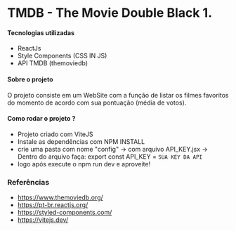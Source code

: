 # TMDB - The Movie Double Black 1.

#### Tecnologias utilizadas
 - ReactJs
 - Style Components (CSS IN JS)
 - API TMDB (themoviedb)

#### Sobre o projeto
O projeto consiste em um WebSite com a função de listar os filmes favoritos do momento de acordo com sua pontuação (média de votos).

#### Como rodar o projeto ?
- Projeto criado com ViteJS
- Instale as dependências com NPM INSTALL
- crie uma pasta com nome "config" -> com arquivo API_KEY.jsx -> Dentro do arquivo faça: export const API_KEY = `SUA KEY DA API`
- logo após execute o npm run dev e aproveite!


### Referências

- https://www.themoviedb.org/
- https://pt-br.reactjs.org/
- https://styled-components.com/
- https://vitejs.dev/
